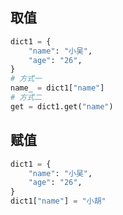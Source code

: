 ## 取值

```python
dict1 = {
    "name": "小吴",
    "age": "26",
}
# 方式一
name_ = dict1["name"]
# 方式二
get = dict1.get("name")
```

## 赋值

```python
dict1 = {
    "name": "小吴",
    "age": "26",
}
dict1["name"] = "小胡"
```
